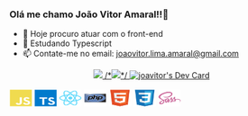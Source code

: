 ### Olá me chamo João Vitor Amaral!!👋

- 👀 Hoje procuro atuar com o front-end
- 🌱 Estudando Typescript
- 📫 Contate-me no email: joaovitor.lima.amaral@gmail.com
<div align="center">
  <a href="https://github.com/rafaballerini">
  <img height="180em" src="https://github-readme-stats.vercel.app/api?username=Joao-amaral18&show_icons=true&theme=radical&include_all_commits=true&count_private=true"/>
  /*<img height="180em" src="https://github-readme-stats.vercel.app/api/top-langs/?username=Joao-amaral18&layout=compact&langs_count=7&theme=radical"/>*/
      <a href="https://app.daily.dev/jv_amaral"><img src="https://api.daily.dev/devcards/422506bbde004dddaff3f5eeda983bc3.png?r=5w4" width="400" alt="joavitor's Dev Card"/></a>
</div>
<div style="display: inline_block"><br>
  <img align="center" alt="JV-Js" height="30" width="40" src="https://raw.githubusercontent.com/devicons/devicon/master/icons/javascript/javascript-plain.svg">
  <img align="center" alt="JV-Ts" height="30" width="40" src="https://raw.githubusercontent.com/devicons/devicon/master/icons/typescript/typescript-plain.svg">
  <img align="center" alt="JV-React" height="30" width="40" src="https://raw.githubusercontent.com/devicons/devicon/master/icons/react/react-original.svg">
  <img align="center" alt="JV-php" height="30" width="40" src="https://raw.githubusercontent.com/devicons/devicon/master/icons/php/php-original.svg">
  <img align="center" alt="JV-HTML" height="30" width="40" src="https://raw.githubusercontent.com/devicons/devicon/master/icons/html5/html5-original.svg">
  <img align="center" alt="JV-CSS" height="30" width="40" src="https://raw.githubusercontent.com/devicons/devicon/master/icons/css3/css3-original.svg">
  <img align="center" alt="JV-sass" height="30" width="40" src="https://raw.githubusercontent.com/devicons/devicon/master/icons/sass/sass-original.svg">
</div>
